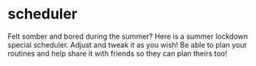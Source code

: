 # scheduler

Felt somber and bored during the summer? Here is a summer lockdown special scheduler. Adjust and tweak it as you wish! Be able to plan your routines and help share
it with friends so they can plan theirs too!

